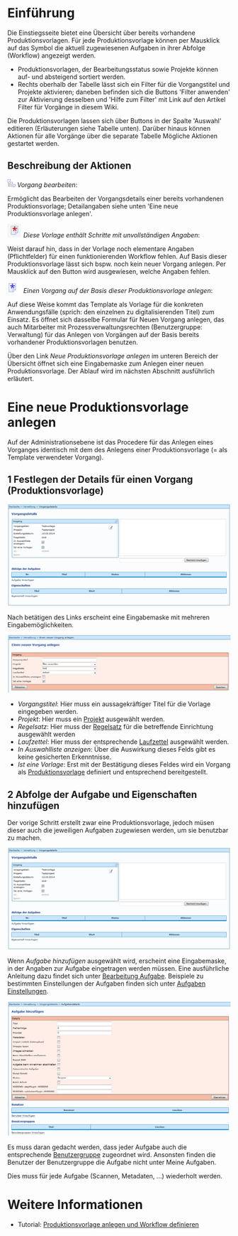 # Einführung

Die Einstiegsseite bietet eine Übersicht über bereits vorhandene Produktionsvorlagen. Für jede Produktionsvorlage können per Mausklick auf das Symbol die aktuell zugewiesenen Aufgaben in ihrer Abfolge (Workflow) angezeigt werden.

* Produktionsvorlagen, der Bearbeitungsstatus sowie Projekte können auf- und absteigend sortiert werden.
* Rechts oberhalb der Tabelle lässt sich ein Filter für die Vorgangstitel und Projekte aktivieren; daneben befinden sich die Buttons 'Filter anwenden' zur Aktivierung desselben und 'Hilfe zum Filter' mit Link auf den Artikel Filter für Vorgänge in diesem Wiki.

Die Produktionsvorlagen lassen sich über Buttons in der Spalte 'Auswahl' editieren (Erläuterungen siehe Tabelle unten).
Darüber hinaus können Aktionen für alle Vorgänge über die separate Tabelle Mögliche Aktionen gestartet werden.

## Beschreibung der Aktionen

![](images/Icon_Vorgang_bearbeiten.gif) *Vorgang bearbeiten*:

Ermöglicht das Bearbeiten der Vorgangsdetails einer bereits vorhandenen Produktionsvorlage; Detailangaben siehe unten 'Eine neue Produktionsvorlage anlegen'.

![](images/Icon1.PNG) *Diese Vorlage enthält Schritte mit unvollständigen Angaben*:

Weist darauf hin, dass in der Vorlage noch elementare Angaben (Pflichtfelder) für einen funktionierenden Workflow fehlen. Auf Basis dieser Produktionsvorlage lässt sich bspw. noch kein neuer Vorgang anlegen. Per Mausklick auf den Button wird ausgewiesen, welche Angaben fehlen.

![](images/icon21.png) *Einen Vorgang auf der Basis dieser Produktionsvorlage anlegen*:

Auf diese Weise kommt das Template als Vorlage für die konkreten Anwendungsfälle (sprich: den einzelnen zu digitalisierenden Titel) zum Einsatz. Es öffnet sich dasselbe Formular für Neuen Vorgang anlegen, das auch Mitarbeiter mit Prozessverwaltungsrechten (Benutzergruppe: Verwaltung) für das Anlegen von Vorgängen auf der Basis bereits vorhandener Produktionsvorlagen benutzen.

 

Über den Link *Neue Produktionsvorlage anlegen* im unteren Bereich der Übersicht öffnet sich eine Eingabemaske zum Anlegen einer neuen Produktionsvorlage. Der Ablauf wird im nächsten Abschnitt ausführlich erläutert.

# Eine neue Produktionsvorlage anlegen

Auf der Administrationsebene ist das Procedere für das Anlegen eines Vorganges identisch mit dem des Anlegens einer Produktionsvorlage (= als Template verwendeter Vorgang).

## 1 Festlegen der Details für einen Vorgang (Produktionsvorlage)

![](images/Produktionsvorlagen3.jpg)

Nach betätigen des Links erscheint eine Eingabemaske mit mehreren Eingabemöglichkeiten.

![](images/Produktionsvorlagen2.jpg)

* *Vorgangstitel*: Hier muss ein aussagekräftiger Titel für die Vorlage eingegeben werden.
* *Projekt*: Hier muss ein [Projekt](https://github.com/kitodo/kitodo-production/wiki/Projekt) ausgewählt werden.
* *Regelsatz*: Hier muss der [Regelsatz](https://github.com/kitodo/kitodo-production/wiki/Regelsatz) für die betreffende Einrichtung ausgewählt werden
* *Laufzettel*: Hier muss der entsprechende [Laufzettel](https://github.com/kitodo/kitodo-production/wiki/Regelsatz) ausgewählt werden.
* *In Auswahlliste anzeigen*: Über die Auswirkung dieses Felds gibt es keine gesicherten Erkenntnisse.
* *Ist eine Vorlage*: Erst mit der Bestätigung dieses Feldes wird ein Vorgang als [Produktionsvorlage](https://github.com/kitodo/kitodo-production/wiki/Produktionsvorlage) definiert und entsprechend bereitgestellt.

 
## 2 Abfolge der Aufgabe und Eigenschaften hinzufügen
Der vorige Schritt erstellt zwar eine Produktionsvorlage, jedoch müsen dieser auch die jeweiligen Aufgaben zugewiesen werden, um sie benutzbar zu machen. 

![](images/Produktionsvorlagen3.jpg)

Wenn *Aufgabe hinzufügen* ausgewählt wird, erscheint eine Eingabemaske, in der Angaben zur Aufgabe eingetragen werden müssen. Eine ausführliche Anleitung dazu findet sich unter [Bearbeitung Aufgabe](https://github.com/kitodo/kitodo-production/wiki/Bearbeitung-Aufgabe). Beispiele zu bestimmten Einstellungen der Aufgaben finden sich unter [Aufgaben Einstellungen](https://github.com/kitodo/kitodo-production/wiki/Aufgaben-Einstellungen).

![](images/Produktionsvorlagen4.jpg)

Es muss daran gedacht werden, dass jeder Aufgabe auch die entsprechende [Benutzergruppe](https://github.com/kitodo/kitodo-production/wiki/Benutzergruppen) zugeordnet wird. Ansonsten finden die Benutzer der Benutzergruppe die Aufgabe nicht unter Meine Aufgaben.

Dies muss für jede Aufgabe (Scannen, Metadaten, ...) wiederholt werden.

# Weitere Informationen
* Tutorial: [Produktionsvorlage anlegen und Workflow definieren](https://github.com/kitodo/kitodo-tutorials/blob/master/kitodo2/04_produktionsvorlage-anlegen-und-workflow-definieren.md)
